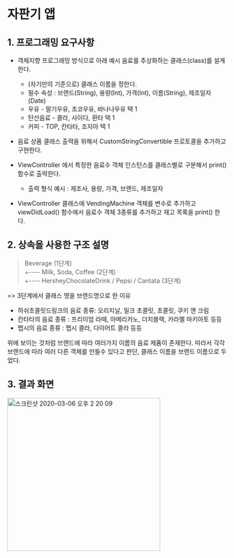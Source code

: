# 자판기 앱 

## 1. 프로그래밍 요구사항

* 객체지향 프로그래밍 방식으로 아래 예시 음료를 추상화하는 클래스(class)를 설계한다.
  * (자기만의 기준으로) 클래스 이름을 정한다.
  * 필수 속성 : 브랜드(String), 용량(Int), 가격(Int), 이름(String), 제조일자(Date)
  * 우유 - 딸기우유, 초코우유, 바나나우유 택 1
  * 탄산음료 - 콜라, 사이다, 환타 택 1
  * 커피 - TOP, 칸타타, 조지아 택 1
* 음료 상품 클래스 출력을 위해서 CustomStringConvertible 프로토콜을 추가하고 구현한다.
* ViewController 에서 특정한 음료수 객체 인스턴스를 클래스별로 구분해서 print() 함수로 출력한다.
  * 출력 형식 예시 : 제조사, 용량, 가격, 브랜드, 제조일자

* ViewController 클래스에 VendingMachine 객체를 변수로 추가하고 viewDidLoad() 함수에서 음료수 객체 3종류를 추가하고 재고 목록을 print() 한다.

## 2. 상속을 사용한 구조 설명  

> Beverage (1단계)
<br>+---- Milk, Soda, Coffee (2단계)
<br>+---- HersheyChocolateDrink / Pepsi / Cantata (3단계)

=> 3단계에서 클래스 명을 브랜드명으로 한 이유 

* 허쉬초콜릿드링크의 음료 종류: 오리지날, 밀크 초콜릿, 초콜릿, 쿠키 앤 크림
* 칸타타의 음료 종류 : 프리미엄 라떼, 아메리카노, 더치블랙, 카라멜 마키아토 등등
* 펩시의 음료 종류 : 펩시 콜라, 다이어트 콜라 등등

위에 보이는 것처럼 브랜드에 따라 여러가지 이름의 음료 제품이 존재한다. 
따라서 각각 브랜드에 따라 여러 다른 객체를 만들수 있다고 판단, 클래스 이름을 브랜드 이름으로 두었다.

## 3. 결과 화면

<img width="350" alt="스크린샷 2020-03-06 오후 2 20 09" src="https://user-images.githubusercontent.com/38216027/76054948-a75f9580-5fb5-11ea-9c90-352f63e533fc.png">

